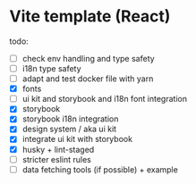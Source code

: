 # Vite template (React)

todo:

- [ ] check env handling and type safety
- [ ] i18n type safety
- [ ] adapt and test docker file with yarn
- [x] fonts
- [ ] ui kit and storybook and i18n font integration
- [x] storybook
- [x] storybook i18n integration
- [x] design system / aka ui kit
- [x] integrate ui kit with storybook
- [x] husky + lint-staged
- [ ] stricter eslint rules
- [ ] data fetching tools (if possible) + example
